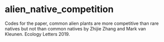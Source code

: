 # alien_native_competition
Codes for the paper, common alien plants are more competitive than rare natives but not than common natives by Zhijie Zhang and Mark van Kleunen. Ecology Letters 2019.
